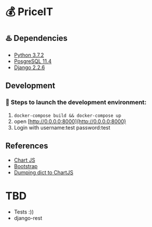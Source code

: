 # :moneybag: PriceIT

## :hotsprings: Dependencies
* [Python 3.7.2](https://www.python.org/downloads/release/python-360/)
* [PosgreSQL 11.4](https://www.postgresql.org/)
* [Django 2.2.6](https://www.djangoproject.com/)

## Development

### :construction: Steps to launch the development environment:
1. `docker-compose build && docker-compose up`
2. open [http://0.0.0.0:8000](http://0.0.0.0:8000)
3. Login with username:test password:test

## References

* [Chart JS](https://www.chartjs.org/)
* [Bootstrap](https://getbootstrap.com/)
* [Dumping dict to ChartJS](https://www.patricksoftwareblog.com/creating-charts-with-chart-js-in-a-flask-application/)


# TBD
* Tests :))
* django-rest